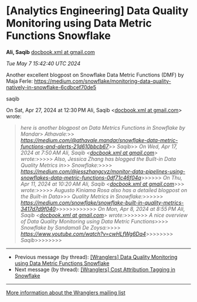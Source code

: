 


[Analytics Engineering] Data Quality Monitoring using Data Metric Functions Snowflake
=====================================================================================


**Ali, Saqib**
[docbook.xml at gmail.com](mailto:wranglers%40analyticsengineering.net?Subject=Re%3A%20%5BWranglers%5D%20Data%20Quality%20Monitoring%20using%20Data%20Metric%20Functions%0A%20Snowflake&In-Reply-To=%3CCABDm0O_m3cpJkSBXk206yLOeBMDodQCd8FwoeZ28vT8oUVCKEA%40mail.gmail.com%3E "[Wranglers] Data Quality Monitoring using Data Metric Functions Snowflake")   

*Tue May 7 15:42:40 UTC 2024*  

Another excellent blogpost on Snowflake Data Metric Functions (DMF) by Maja
Ferle:
<https://medium.com/snowflake/monitoring-data-quality-natively-in-snowflake-6cdbcef70de5>

saqib

On Sat, Apr 27, 2024 at 12:30 PM Ali, Saqib <[docbook.xml at gmail.com](https://analyticsengineering.net/mailman/listinfo/wranglers)> wrote:

> *here is another blogpost on Data Metrics Functions in Snowflake by Mandar*> *Athavale:*>> *<https://medium.com/@athavale.mandar/snowflake-data-metric-functions-and-alerts-21d610bbcb67>*>> *Saqib*>> *On Wed, Apr 17, 2024 at 7:50 AM Ali, Saqib <[docbook.xml at gmail.com](https://analyticsengineering.net/mailman/listinfo/wranglers)> wrote:*>>>>> *Also, Jessica Zhang has blogged the Built-in Data Quality Metrics in*>> *Snowflake:*>>>> *<https://medium.com/@jesszhangcyz/monitor-data-pipelines-using-snowflakes-data-metric-functions-0df71c46f04a>*>>>>>> *On Thu, Apr 11, 2024 at 10:20 AM Ali, Saqib <[docbook.xml at gmail.com](https://analyticsengineering.net/mailman/listinfo/wranglers)>*>> *wrote:*>>>>> *Augusto Kiniama Rosa also has a detailed blogpost on the Built-in Data*>>> *Quality Metrics in Snowflake:*>>>>>> *<https://medium.com/snowflake/snowflake-built-in-quality-metrics-3417d7d9f040>*>>>>>>>>>>>> *On Mon, Apr 8, 2024 at 8:55 PM Ali, Saqib <[docbook.xml at gmail.com](https://analyticsengineering.net/mailman/listinfo/wranglers)> wrote:*>>>>>>> *A nice overview of Data Quality Monitoring using Data Metric Functions*>>>> *Snowflake by Sandamali De Zoysa:*>>>> *<https://www.youtube.com/watch?v=cwHLfWg6Da4>*>>>>>>>> *Saqib*>>>>>>>>  
  




---


* Previous message (by thread): [[Wranglers] Data Quality Monitoring using Data Metric Functions Snowflake](000056.html)
* Next message (by thread): [[Wranglers] Cost Attribution Tagging in Snowflake](000043.html)




---


[More information about the Wranglers
mailing list](https://analyticsengineering.net/mailman/listinfo/wranglers)  




